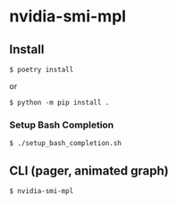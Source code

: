 # nvidia-smi-mpl

## Install

`$ poetry install`

or

`$ python -m pip install .`

### Setup Bash Completion

`$ ./setup_bash_completion.sh`

## CLI (pager, animated graph)

`$ nvidia-smi-mpl`
